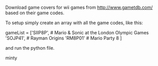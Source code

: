 Download game covers for wii games from http://www.gametdb.com/ based on their game codes.


To setup simply create an array with all the game codes, like this:

gameList = ['SIIP8P', # Mario & Sonic at the London Olympic Games
            'SOJP41', # Rayman Origins
            'RM8P01' # Mario Party 8
            ]

and run the python file.



minty
